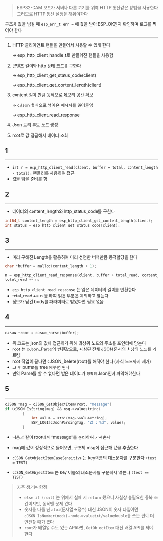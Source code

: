 > ESP32-CAM 보드가 서버나 다른 기기를 위해 HTTP 통신같은 방법을 사용한다
그러므로 HTTP 통신 설정을 해줘야한다
> 

<aside>

구조체 값을 넘길 때 `esp_err_t err =` 에 값을 받아 ESP_OK인지 확인하며 로그를 찍어야 한다 

---

1. HTTP 클라이언트 핸들을 만들어서 사용할 수 있게 한다
    
    → esp_http_client_handle_t로 만들어진 핸들을 사용함
    
2. 콘텐츠 길이와 http 상태 코드를 구한다
    
    → esp_http_client_get_status_code(client)
    
    → esp_http_client_get_content_length(client)
    
3. content 길이 만큼 동적으로 메모리 공간 확보 
    
    → cJson 형식으로 넘어온 메시지를 읽어들임
    
    → esp_http_client_read_response
    

1. Json 트리 루트 노드 생성

1. root로 값 접급해서 데이터 조회
</aside>

## 1

---

- `int r = esp_http_client_read(client, buffer + total, content_length - total);`  핸들러를 사용하여 접근
- 값을 읽을 준비를 함

## 2

---

- 데이터의 content_length와 http_status_code를 구한다

```c
int64_t content_length = esp_http_client_get_content_length(client);
int status = esp_http_client_get_status_code(client);
```

## 3

---

- 미리 구해진 Length를 활용하여 미리 선언한 버퍼만큼 동적할당을 한다

```c
char *buffer = malloc(content_length + 1);

n = esp_http_client_read_response(client, buffer + total_read, content_length - total_read);
total_read += n;
```

- `esp_http_client_read_response` 는 읽은 데이터의 길이를 반환한다
- total_read += n 을 하여 읽은 부분은 제외하고 읽는다
- 정보가 담긴 body를 파라미터로 받았다면 필요 없음

## 4

---

```c
cJSON *root = cJSON_Parse(buffer);
```

- 위 코드는 json의 값에 접근하기 위해 최상위 노드의 주소를 포인터에 담는다
- root 는 cJson_Parse의 반환값으로, 파싱된 전체 JSON 문서의 최상의 노드를 가르킴
- root 작업이 끝나면 cJSON_Delete(root)를 해줘야 한다 (자식 노드까지 제거)
- 그 후 buffer를 free 해주면 된다
- 만약 Parse를 할 수 없다면 받은 데이터가 `정확히` Json인지 파악해야한다

## 5

---

```c
cJSON *msg = cJSON_GetObjectItem(root, "message")
if (cJSON_IsString(msg) && msg->valuestring)
        {
            int value = atoi(msg->valuestring);
            ESP_LOGI(cJsonParsingTag, "값 : %d", value);
        }
```

- 다음과 같이 root에서 “message”를 분리하여 가져온다
- mag에 값이 정상적으로 들어오면, 구조체 msg에 접근해 값을 추출한다

- `cJSON_GetObjectItemCaseSensitive` 는 key이름의 대소문자를 구분한다 `(test ≠ TEST)`
- `cJSON_GetObjectItem` 는 key 이름의 대소문자를 구분하지 않는다 `(test == TEST)`

> 자주 생기는 함정
> 
> - `else if (root)` 는 위에서 실패 시 `return` 했으니 사실상 불필요한 중복 조건이지만, 동작엔 문제 없다
> - 숫자를 다룰 땐 `atoi`(문자열→정수) 대신 JSON이 숫자 타입이면 `cJSON_IsNumber(node)`+`node->valueint/valuedouble`를 쓰는 편이 더 안전할 때가 있다
> - `root`가 배열일 수도 있는 API라면, `GetObjectItem` 대신 배열 API를 써야 한다
